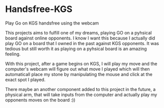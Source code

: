 # Handsfree-KGS
Play Go on KGS handsfree using the webcam

This projects aims to fulfill one of my dreams, playing GO on a pyhsical board against online opponents. I know I want this because I actually did play GO on a board that I owned in the past against KGS opponents. It was tedious but still worth it as playing on a pyhsical board is an amazing feeling.

With this project, after a game begins on KGS, I will play my move and the computer's webcam will figure out what move I played which will then automaticall place my stone by manipulating the mouse and click at the exact spot I played.

There maybe an another component added to this project in the future, a physical arm, that will take inputs from the computer and actually play my opponents moves on the board :))
